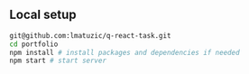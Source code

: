 ## Local setup

```zsh
git@github.com:lmatuzic/q-react-task.git
cd portfolio
npm install # install packages and dependencies if needed
npm start # start server
```
